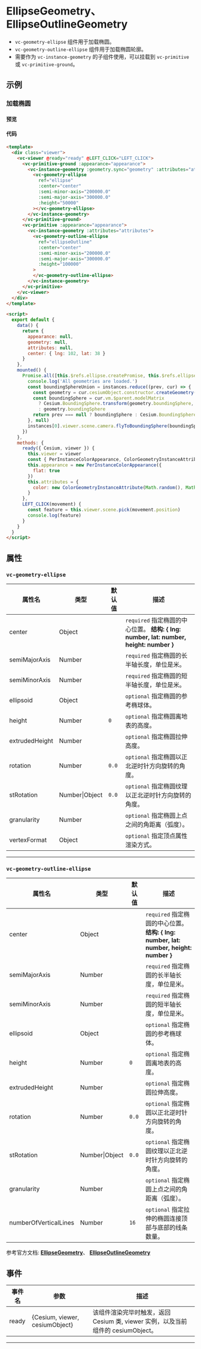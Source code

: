 # EllipseGeometry、 EllipseOutlineGeometry

- `vc-geometry-ellipse` 组件用于加载椭圆。
- `vc-geometry-outline-ellipse` 组件用于加载椭圆轮廓。
- 需要作为 `vc-instance-geometry` 的子组件使用，可以挂载到 `vc-primitive` 或 `vc-primitive-ground`。

## 示例

### 加载椭圆

#### 预览

<doc-preview>
  <template>
    <div class="viewer">
      <vc-viewer @ready="ready" @LEFT_CLICK="LEFT_CLICK">
        <vc-primitive-ground :appearance="appearance">
          <vc-instance-geometry :geometry.sync="geometry" :attributes="attributes">
            <vc-geometry-ellipse
              ref="ellipse"
              :center="center"
              :semi-minor-axis="200000.0"
              :semi-major-axis="300000.0"
              :height="50000"
            ></vc-geometry-ellipse>
          </vc-instance-geometry>
        </vc-primitive-ground>
        <vc-primitive :appearance="appearance">
          <vc-instance-geometry :attributes="attributes">
            <vc-geometry-outline-ellipse
              ref="ellipseOutline"
              :center="center"
              :semi-minor-axis="200000.0"
              :semi-major-axis="300000.0"
              :height="100000"
            >
            </vc-geometry-outline-ellipse>
          </vc-instance-geometry>
        </vc-primitive>
      </vc-viewer>
    </div>
  </template>

  <script>
    export default {
      data() {
        return {
          appearance: null,
          geometry: null,
          attributes: null,
          center: { lng: 102, lat: 38 }
        }
      },
      mounted() {
        Promise.all([this.$refs.ellipse.createPromise, this.$refs.ellipseOutline.createPromise]).then((instances) => {
          console.log('All geometries are loaded.')
          const boundingSphereUnion = instances.reduce((prev, cur) => {
            const geometry = cur.cesiumObject.constructor.createGeometry(cur.cesiumObject)
            const boundingSphere = cur.vm.$parent.modelMatrix
              ? Cesium.BoundingSphere.transform(geometry.boundingSphere, cur.vm.$parent.modelMatrix)
              : geometry.boundingSphere
            return prev === null ? boundingSphere : Cesium.BoundingSphere.union(prev, boundingSphere)
          }, null)
          instances[0].viewer.scene.camera.flyToBoundingSphere(boundingSphereUnion)
        })
      },
      methods: {
        ready({ Cesium, viewer }) {
          this.viewer = viewer
          const { PerInstanceColorAppearance, ColorGeometryInstanceAttribute } = Cesium
          this.appearance = new PerInstanceColorAppearance({
            flat : true
          })
          this.attributes = {
            color: new ColorGeometryInstanceAttribute(Math.random(), Math.random(), Math.random(), 0.5)
          }
        },
        LEFT_CLICK(movement) {
          const feature = this.viewer.scene.pick(movement.position)
          console.log(feature)
        }
      }
    }
  </script>
</doc-preview>

#### 代码

```html
<template>
  <div class="viewer">
    <vc-viewer @ready="ready" @LEFT_CLICK="LEFT_CLICK">
      <vc-primitive-ground :appearance="appearance">
        <vc-instance-geometry :geometry.sync="geometry" :attributes="attributes">
          <vc-geometry-ellipse
            ref="ellipse"
            :center="center"
            :semi-minor-axis="200000.0"
            :semi-major-axis="300000.0"
            :height="50000"
          ></vc-geometry-ellipse>
        </vc-instance-geometry>
      </vc-primitive-ground>
      <vc-primitive :appearance="appearance">
        <vc-instance-geometry :attributes="attributes">
          <vc-geometry-outline-ellipse
            ref="ellipseOutline"
            :center="center"
            :semi-minor-axis="200000.0"
            :semi-major-axis="300000.0"
            :height="100000"
          >
          </vc-geometry-outline-ellipse>
        </vc-instance-geometry>
      </vc-primitive>
    </vc-viewer>
  </div>
</template>

<script>
  export default {
    data() {
      return {
        appearance: null,
        geometry: null,
        attributes: null,
        center: { lng: 102, lat: 38 }
      }
    },
    mounted() {
      Promise.all([this.$refs.ellipse.createPromise, this.$refs.ellipseOutline.createPromise]).then((instances) => {
        console.log('All geometries are loaded.')
        const boundingSphereUnion = instances.reduce((prev, cur) => {
          const geometry = cur.cesiumObject.constructor.createGeometry(cur.cesiumObject)
          const boundingSphere = cur.vm.$parent.modelMatrix
            ? Cesium.BoundingSphere.transform(geometry.boundingSphere, cur.vm.$parent.modelMatrix)
            : geometry.boundingSphere
          return prev === null ? boundingSphere : Cesium.BoundingSphere.union(prev, boundingSphere)
        }, null)
        instances[0].viewer.scene.camera.flyToBoundingSphere(boundingSphereUnion)
      })
    },
    methods: {
      ready({ Cesium, viewer }) {
        this.viewer = viewer
        const { PerInstanceColorAppearance, ColorGeometryInstanceAttribute } = Cesium
        this.appearance = new PerInstanceColorAppearance({
          flat: true
        })
        this.attributes = {
          color: new ColorGeometryInstanceAttribute(Math.random(), Math.random(), Math.random(), 0.5)
        }
      },
      LEFT_CLICK(movement) {
        const feature = this.viewer.scene.pick(movement.position)
        console.log(feature)
      }
    }
  }
</script>
```

## 属性

### `vc-geometry-ellipse`

<!-- prettier-ignore -->
| 属性名 | 类型 | 默认值 | 描述 |
| ---- | ---- | ------- | ----------- |
| center | Object | | `required` 指定椭圆的中心位置。 **结构: { lng: number, lat: number, height: number }** |
| semiMajorAxis | Number | | `required` 指定椭圆的长半轴长度，单位是米。 |
| semiMinorAxis | Number | | `required` 指定椭圆的短半轴长度，单位是米。 |
| ellipsoid | Object | | `optional` 指定椭圆的参考椭球体。|
| height | Number | `0` | `optional` 指定椭圆离地表的高度。|
| extrudedHeight | Number | | `optional` 指定椭圆拉伸高度。 |
| rotation | Number | `0.0` | `optional` 指定椭圆以正北逆时针方向旋转的角度。 |
| stRotation | Number\|Object | `0.0` | `optional` 指定椭圆纹理以正北逆时针方向旋转的角度。|
| granularity | Number | | `optional` 指定椭圆上点之间的角距离（弧度）。 |
| vertexFormat | Object | | `optional` 指定顶点属性渲染方式。|

---

### `vc-geometry-outline-ellipse`

<!-- prettier-ignore -->
| 属性名 | 类型 | 默认值 | 描述 |
| ---- | ---- | ------- | ----------- |
| center | Object | | `required` 指定椭圆的中心位置。 **结构: { lng: number, lat: number, height: number }** |
| semiMajorAxis | Number | | `required` 指定椭圆的长半轴长度，单位是米。 |
| semiMinorAxis | Number | | `required` 指定椭圆的短半轴长度，单位是米。 |
| ellipsoid | Object | | `optional` 指定椭圆的参考椭球体。|
| height | Number | `0` | `optional` 指定椭圆离地表的高度。|
| extrudedHeight | Number | | `optional` 指定椭圆拉伸高度。 |
| rotation | Number | `0.0` | `optional` 指定椭圆以正北逆时针方向旋转的角度。 |
| stRotation | Number\|Object | `0.0` | `optional` 指定椭圆纹理以正北逆时针方向旋转的角度。|
| granularity | Number | | `optional` 指定椭圆上点之间的角距离（弧度）。 |
| numberOfVerticalLines | Number | `16` | `optional` 指定拉伸的椭圆连接顶部与底部的线条数量。|

参考官方文档: **[EllipseGeometry](https://cesium.com/docs/cesiumjs-ref-doc/EllipseGeometry.html)**、 **[EllipseOutlineGeometry](https://cesium.com/docs/cesiumjs-ref-doc/EllipseOutlineGeometry.html)**

## 事件

| 事件名 | 参数                           | 描述                                                                             |
| ------ | ------------------------------ | -------------------------------------------------------------------------------- |
| ready  | {Cesium, viewer, cesiumObject} | 该组件渲染完毕时触发，返回 Cesium 类, viewer 实例，以及当前组件的 cesiumObject。 |

---
